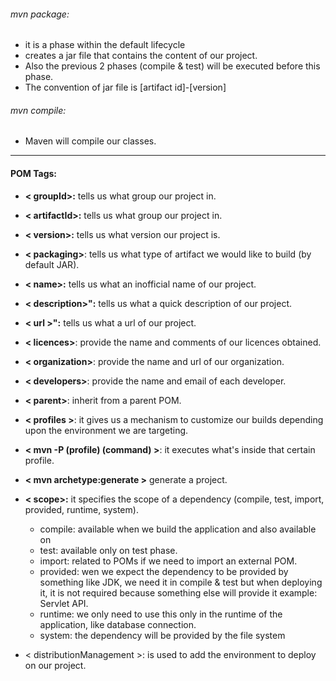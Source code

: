 ###### mvn package: 
- it is a phase within the default lifecycle
- creates a jar file that contains the content of our project.
- Also the previous 2 phases (compile & test) will be executed before this phase.
- The convention of jar file is [artifact id]-[version] 

###### mvn compile:
- Maven will compile our classes.

---

#### POM Tags:
- **< groupId>:** tells us what group our project in.
- **< artifactId>:** tells us what group our project in.
- **< version>:** tells us what version our project is.
- **< packaging>**: tells us what type of artifact we would like to build (by default JAR).
- **< name>:** tells us what an inofficial name of our project.
- **< description>":** tells us what a quick description of our project.
- **< url >":** tells us what a url of our project.
- **< licences>**: provide the name and comments of our licences obtained.
- **< organization>**: provide the name and url of our organization.
- **< developers>**: provide the name and email of each developer.
- **< parent>**: inherit from a parent POM.
- **< profiles >**:  it gives us a mechanism to customize our builds depending upon the environment we are targeting.
- **< mvn -P (profile) (command) >**: it executes what's inside that certain profile.
- **< mvn archetype:generate >** generate a project.
- **< scope>:** it specifies the scope of a dependency (compile, test, import, provided, runtime, system).
	- compile: available when we build the application and also available on 
	- test: available only on test phase.
	- import: related to POMs if we need to import an external POM.
	- provided: wen we expect the dependency to be provided by something like JDK, we need it in compile & test but when deploying it, it is not required because something else will provide it example: Servlet API.
	- runtime: we only need to use this only in the runtime of the application, like database connection.
	- system: the dependency will be provided by the file system
	  
- < distributionManagement >: is used to add the environment to deploy on our project.